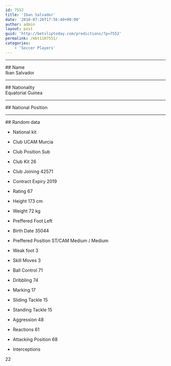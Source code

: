```yaml
---
id: 7552
title: 'Iban Salvador'
date: '2010-07-26T17:56:40+00:00'
author: admin
layout: post
guid: 'http://betsliptoday.com/predictions/?p=7552'
permalink: /mbt1107551/
categories:
    - 'Soccer Players'
---
```


- - - - - -

\## Name  
 Iban Salvador

- - - - - -

\## Nationality  
 Equatorial Guinea

- - - - - -

\## National Position

- - - - - -

\## Random data

- National kit
- Club
 UCAM Murcia

- Club Position
 Sub

- Club Kit
 26

- Club Joining
 42571

- Contract Expiry
 2019

- Rating
 67

- Height
 173 cm

- Weight
 72 kg

- Preffered Foot
 Left

- Birth Date
 35044

- Preffered Position
 ST/CAM Medium / Medium

- Weak foot
 3

- Skill Moves
 3

- Ball Control
 71

- Dribbling
 74

- Marking
 17

- Sliding Tackle
 15

- Standing Tackle
 15

- Aggression
 48

- Reactions
 61

- Attacking Position
 68

- Interceptions

 22